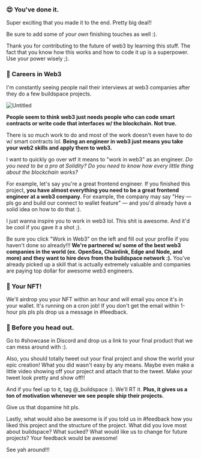 ### 😍 You've done it.

Super exciting that you made it to the end. Pretty big deal!!

Be sure to add some of *your own* finishing touches as well :).

Thank you for contributing to the future of web3 by learning this stuff. The fact that you know how this works and how to code it up is a superpower. Use your power wisely ;).

### 🥞 Careers in Web3

I'm constantly seeing people nail their interviews at web3 companies after they do a few buildspace projects.

![Untitled](https://i.imgur.com/QrFjlNH.png)

**People seem to think web3 just needs people who can code smart contracts or write code that interfaces w/ the blockchain. Not true.**

There is so much work to do and most of the work doesn't even have to do w/ smart contracts lol. **Being an engineer in web3 just means you take your web2 skills and apply them to web3.**

I want to quickly go over wtf it means to "work in web3" as an engineer. *Do you need to be a pro at Solidity? Do you need to know how every little thing about the blockchain works?* 

For example, let's say you're a great frontend engineer. If you finished this project, **you have almost everything you need to be a great frontend engineer at a web3 company**. For example, the company may say "Hey — pls go and build our connect to wallet feature" — and you'd already have a solid idea on how to do that :).

I just wanna inspire you to work in web3 lol. This shit is awesome. And it'd be cool if you gave it a shot ;).

Be sure you click "Work in Web3" on the left and fill out your profile if you haven't done so already!!! **We're partnered w/ some of the best web3 companies in the world (ex. OpenSea, Chainlink, Edge and Node, and more) and they want to hire devs from the buildspace network :).** You've already picked up a skill that is actually extremely valuable and companies are paying top dollar for awesome web3 engineers.

### 🤟 Your NFT!

We'll airdrop you your NFT within an hour and will email you once it's in your wallet. It's running on a cron job! If you don't get the email within 1-hour pls pls pls drop us a message in #feedback.

### 🌈 Before you head out.

Go to #showcase in Discord and drop us a link to your final product that we can mess around with :).

Also, you should totally tweet out your final project and show the world your epic creation! What you did wasn't easy by any means. Maybe even make a little video showing off your project and attach that to the tweet. Make your tweet look pretty and show off!!

And if you feel up to it, tag @_buildspace :). We'll RT it. **Plus, it gives us a ton of motivation whenever we see people ship their projects.**

Give us that dopamine hit pls.

Lastly, what would also be awesome is if you told us in #feedback how you liked this project and the structure of the project. What did you love most about buildspace? What sucked? What would like us to change for future projects? Your feedback would be awesome!

See yah around!!!
